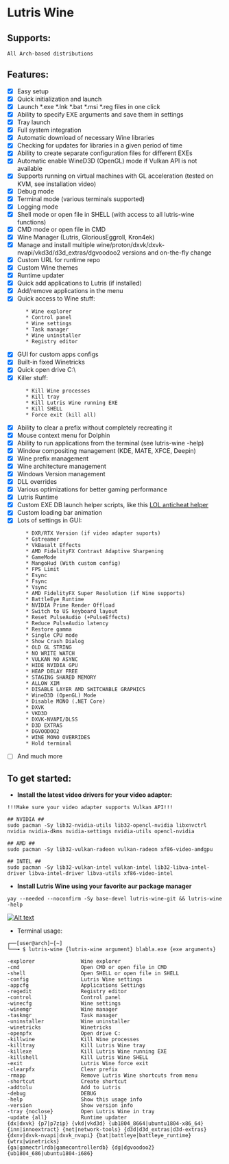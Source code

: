 # Lutris Wine
## Supports:
```
All Arch-based distributions
```
## Features:
- [x] Easy setup
- [x] Quick initialization and launch
- [x] Launch *.exe *.lnk *.bat *.msi *.reg files in one click
- [x] Ability to specify EXE arguments and save them in settings
- [x] Tray launch
- [x] Full system integration
- [x] Automatic download of necessary Wine libraries
- [x] Checking for updates for libraries in a given period of time
- [x] Ability to create separate configuration files for different EXEs
- [x] Automatic enable WineD3D (OpenGL) mode if Vulkan API is not available
- [x] Supports running on virtual machines with GL acceleration (tested on KVM, see installation video)
- [x] Debug mode
- [x] Terminal mode (various terminals supported)
- [x] Logging mode
- [x] Shell mode or open file in SHELL (with access to all lutris-wine functions)
- [x] CMD mode or open file in CMD
- [x] Wine Manager (Lutris, GloriousEggroll, Kron4ek)
- [x] Manage and install multiple wine/proton/dxvk/dxvk-nvapi/vkd3d/d3d_extras/dgvoodoo2 versions and on-the-fly change
- [x] Custom URL for runtime repo
- [x] Custom Wine themes
- [x] Runtime updater
- [x] Quick add applications to Lutris (if installed)
- [x] Add/remove applications in the menu
- [x] Quick access to Wine stuff:
```
      * Wine explorer
      * Control panel
      * Wine settings
      * Task manager
      * Wine uninstaller
      * Registry editor
```
- [x] GUI for custom apps configs
- [x] Built-in fixed Winetricks
- [x] Quick open drive C:\
- [x] Killer stuff:
```
      * Kill Wine processes
      * Kill tray
      * Kill Lutris Wine running EXE
      * Kill SHELL
      * Force exit (kill all)
```
- [x] Ability to clear a prefix without completely recreating it
- [x] Mouse context menu for Dolphin
- [x] Ability to run applications from the terminal (see lutris-wine -help)
- [x] Window compositing management (KDE, MATE, XFCE, Deepin)
- [x] Wine prefix management
- [x] Wine architecture management
- [x] Windows Version management
- [x] DLL overrides
- [x] Various optimizations for better gaming performance
- [x] Lutris Runtime
- [x] Custom EXE DB launch helper scripts, like this [LOL anticheat helper](https://github.com/VHSgunzo/lutris-wine/blob/main/usr/share/lutris-wine/db/LeagueClient.lwdb)
- [x] Custom loading bar animation
- [x] Lots of settings in GUI:
```
      * DXR/RTX Version (if video adapter suports)
      * Gstreamer
      * VkBasalt Effects
      * AMD FidelityFX Contrast Adaptive Sharpening
      * GameMode
      * MangoHud (With custom config)
      * FPS Limit
      * Esync
      * Fsync
      * Vsync
      * AMD FidelityFX Super Resolution (if Wine supports)
      * BattleEye Runtime
      * NVIDIA Prime Render Offload
      * Switch to US keyboard layout
      * Reset PulseAudio (+PulseEffects)
      * Reduce PulseAudio latency
      * Restore gamma
      * Single CPU mode
      * Show Crash Dialog
      * OLD GL STRING
      * NO WRITE WATCH
      * VULKAN NO ASYNC
      * HIDE NVIDIA GPU
      * HEAP DELAY FREE
      * STAGING SHARED MEMORY
      * ALLOW XIM
      * DISABLE LAYER AMD SWITCHABLE GRAPHICS
      * WineD3D (OpenGL) Mode
      * Disable MONO (.NET Core)
      * DXVK
      * VKD3D
      * DXVK-NVAPI/DLSS
      * D3D EXTRAS
      * DGVOODOO2
      * WINE MONO OVERRIDES
      * Hold terminal
```
- [ ] And much more
## To get started:
* **Install the latest video drivers for your video adapter:**
```
!!!Make sure your video adapter supports Vulkan API!!!

## NVIDIA ##
sudo pacman -Sy lib32-nvidia-utils lib32-opencl-nvidia libxnvctrl nvidia nvidia-dkms nvidia-settings nvidia-utils opencl-nvidia

## AMD ##
sudo pacman -Sy lib32-vulkan-radeon vulkan-radeon xf86-video-amdgpu

## INTEL ##
sudo pacman -Sy lib32-vulkan-intel vulkan-intel lib32-libva-intel-driver libva-intel-driver libva-utils xf86-video-intel
```
* **Install Lutris Wine using your favorite aur package manager**
```
yay --needed --noconfirm -Sy base-devel lutris-wine-git && lutris-wine -help
```
[![Alt text](https://img.youtube.com/vi/pozypVaPK0Y/0.jpg)](https://www.youtube.com/watch?v=pozypVaPK0Y)

* Terminal usage:
```
┌──[user@arch]─[~]
└──╼ $ lutris-wine {lutris-wine argument} blabla.exe {exe arguments}

-explorer               Wine explorer
-cmd                    Open CMD or open file in CMD
-shell                  Open SHELL or open file in SHELL
-config                 Lutris Wine settings
-appcfg                 Applications Settings
-regedit                Registry editor
-control                Control panel
-winecfg                Wine settings
-winemgr                Wine manager
-taskmgr                Task manager
-uninstaller            Wine uninstaller
-winetricks             Winetricks
-openpfx                Open drive C:
-killwine               Kill Wine processes
-killtray               Kill Lutris Wine tray
-killexe                Kill Lutris Wine running EXE
-killshell              Kill Lutris Wine SHELL
-exit                   Lutris Wine force exit
-clearpfx               Clear prefix
-rmapp                  Remove Lutris Wine shortcuts from menu
-shortcut               Create shortcut
-addtolu                Add to Lutris
-debug                  DEBUG
-help                   Show this usage info
-version                Show version info
-tray {noclose}         Open Lutris Wine in tray
-update {all}           Runtime updater
{dx|dxvk} {p7|p7zip} {vkd|vkd3d} {ub1804_8664|ubuntu1804-x86_64}
{inn|innoextract} {net|network-tools} {d3d|d3d_extras|d3d-extras}
{dxnv|dxvk-nvapi|dxvk_nvapi} {bat|battleye|battleye_runtime}{wtrx|winetricks}
{ga|gamectrlrdb|gamecontrollerdb} {dg|dgvoodoo2} {ub1804_686|ubuntu1804-i686}
```

